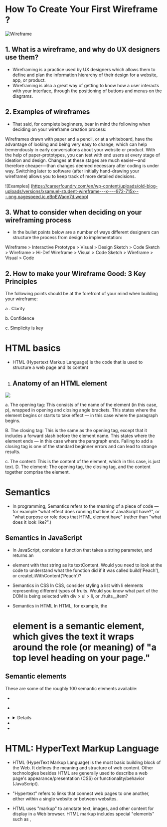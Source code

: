 # How To Create Your First Wireframe ?
![Wireframe ](https://careerfoundry.com/en/wp-content/uploads/old-blog-uploads/xwhat-is-a-wireframe.jpg.pagespeed.ic.ANLD5Dq_kA.webp)
## 1. What is a wireframe, and why do UX designers use them?

- Wireframing is a practice used by UX designers which allows them to define and plan the information hierarchy of their design for a website, app, or product. 
 - Wireframing is also a great way of getting to know how a user interacts with your interface, through the positioning of buttons and menus on the diagrams.

 ## 2. Examples of wireframes

  - That said, for complete beginners, bear in mind the following when deciding on your wireframe creation process:

Wireframes drawn with paper and a pencil, or at a whiteboard, have the advantage of looking and being very easy to change, which can help tremendously in early conversations about your website or product.
With the help of paper-prototypes, you can test with end users at every stage of ideation and design. Changes at these stages are much easier—and therefore cheaper—than changes deemed necessary after coding is under way.
Switching later to software (after initially hand-drawing your wireframe) allows you to keep track of more detailed decisions.

![Examples] (https://careerfoundry.com/en/wp-content/uploads/old-blog-uploads/versions/xsamuel-student-wireframe---x----972-715x---.png.pagespeed.ic.eBpEWaqn7d.webp)


## 3.  What to consider when deciding on your wireframing process

 - In the bullet points below are a number of ways different designers can structure the process from design to implementation:

Wireframe > Interactive Prototype > Visual > Design
Sketch > Code
Sketch > Wireframe > Hi-Def Wireframe > Visual > Code
Sketch > Wireframe > Visual > Code

## 2. How to make your Wireframe Good: 3 Key Principles
The following points should be at the forefront of your mind when building your wireframe:

a . Clarity

b. Confidence

c. Simplicity is key




# HTML basics

- HTML (Hypertext Markup Language) is the code that is used to structure a web page and its content

1.  ## Anatomy of an HTML element
![](https://developer.mozilla.org/en-US/docs/Learn/Getting_started_with_the_web/HTML_basics/grumpy-cat-small.png)

a. The opening tag: This consists of the name of the element (in this case, p), wrapped in opening and closing angle brackets. This states where the element begins or starts to take effect — in this case where the paragraph begins.

B. The closing tag: This is the same as the opening tag, except that it includes a forward slash before the element name. This states where the element ends — in this case where the paragraph ends. Failing to add a closing tag is one of the standard beginner errors and can lead to strange results.

c. The content: This is the content of the element, which in this case, is just text.
D. The element: The opening tag, the closing tag, and the content together comprise the element.






# Semantics

- In programming, Semantics refers to the meaning of a piece of code — for example "what effect does running that line of JavaScript have?", or "what purpose or role does that HTML element have" (rather than "what does it look like?".)

## Semantics in JavaScript

- In JavaScript, consider a function that takes a string parameter, and returns an <li> element with that string as its textContent. Would you need to look at the code to understand what the function did if it was called build('Peach'), or createLiWithContent('Peach')?

- Semantics in CSS
In CSS, consider styling a list with li elements representing different types of fruits. Would you know what part of the DOM is being selected with div > ul > li, or .fruits__item?

- Semantics in HTML
In HTML, for example, the <h1> element is a semantic element, which gives the text it wraps around the role (or meaning) of "a top level heading on your page."




## Semantic elements
These are some of the roughly 100 semantic elements available:

- <article>

- <aside>

- <details>

- <summary>

- <time>



# HTML: HyperText Markup Language
- HTML (HyperText Markup Language) is the most basic building block of the Web. It defines the meaning and structure of web content. Other technologies besides HTML are generally used to describe a web page's appearance/presentation (CSS) or functionality/behavior (JavaScript).


- "Hypertext" refers to links that connect web pages to one another, either within a single website or between websites. 


- HTML uses "markup" to annotate text, images, and other content for display in a Web browser. HTML markup includes special "elements" such as <head>, <title>, <body>, <header>, <footer>, <article>, <section>, , <span>, <img>, <ol>, <li> and many others.